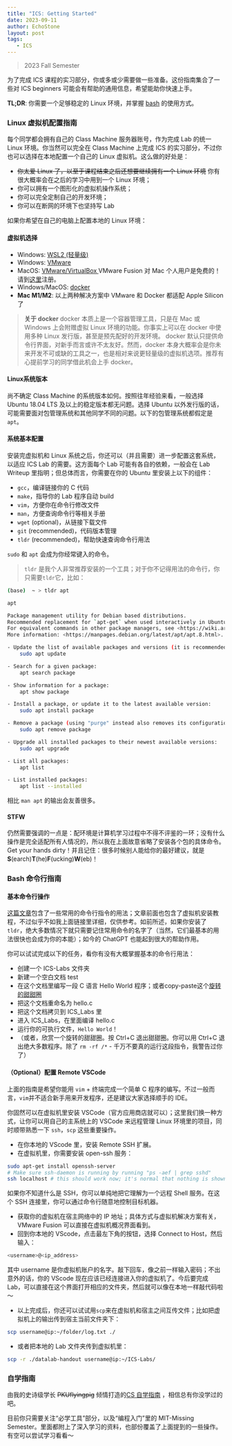 ```yaml
---
title: "ICS: Getting Started"
date: 2023-09-11
author: EchoStone
layout: post
tags:
   - ICS
---
```

> 2023 Fall Semester

为了完成 ICS 课程的实习部分，你或多或少需要做一些准备。这份指南集合了一些对 ICS beginners 可能会有帮助的通用信息，希望能助你快速上手。

**TL;DR**: 你需要一个足够稳定的 Linux 环境，并掌握 <a href="https://www.gnu.org/software/bash/" target="_blank">bash</a> 的使用方式。


### Linux 虚拟机配置指南

每个同学都会拥有自己的 Class Machine 服务器账号，作为完成 Lab 的统一 Linux 环境。你当然可以完全在 Class Machine 上完成 ICS 的实习部分，不过你也可以选择在本地配置一个自己的 Linux 虚拟机。这么做的好处是：
* ~~你太爱 Linux 了，以至于课程结束之后还想要继续拥有一个 Linux 环境~~ 你有很大概率会在之后的学习中用到一个 Linux 环境；
* 你可以拥有一个图形化的虚拟机操作系统；
* 你可以完全定制自己的开发环境；
* 你可以在断网的环境下也坚持写 Lab

如果你希望在自己的电脑上配置本地的 Linux 环境：

#### 虚拟机选择

* Windows: <a href="https://mp.weixin.qq.com/s/juWtNUnIuFJfXoP_6eKIKg" target="_blank">WSL2 (轻量级) </a>
* Windows: <a href="https://mp.weixin.qq.com/s/T6ertdMaN-Qb-8YlLp12uw" target="_blank">VMware </a>
* MacOS: <a href="https://mp.weixin.qq.com/s/VDwpn34hpLroSLUVhdTxmg" target="_blank">VMware/VirtualBox </a> 
VMware Fusion 对 Mac 个人用户是免费的！请到<a href="https://www.vmware.com/products/fusion.html" target="_blank">这里</a>注册。
* Windows/MacOS: <a href="https://www.docker.com" target="_blank">docker </a> 
* **Mac M1/M2**: 以上两种解决方案中 VMware 和 Docker 都适配 Apple Silicon 了
    
> **关于 docker** docker 本质上是一个容器管理工具，只是在 Mac 或 Windows 上会附赠虚拟 Linux 环境的功能。你事实上可以在 docker 中使用多种 Linux 发行版，甚至是预先配好的开发环境。
docker 默认只提供命令行界面，对新手而言或许不太友好。然而，docker 本身大概率会是你未来开发不可或缺的工具之一，也是相对来说更轻量级的虚拟机选项。推荐有心提前学习的同学借此机会上手 docker。

#### **Linux系统版本**

尚不确定 Class Machine 的系统版本如何。按照往年经验来看，一般选择 Ubuntu 18.04 LTS 及以上的稳定版本都无问题。选择 Ubuntu 以外发行版的话，可能需要面对包管理系统和其他同学不同的问题。以下的包管理系统都假定是 `apt`。

#### **系统基本配置**

安装完虚拟机和 Linux 系统之后，你还可以（并且需要）进一步配置这套系统，以适应 ICS Lab 的需要。这方面每个 Lab 可能有各自的依赖，一般会在 Lab Writeup 里指明；但总体而言，你需要在你的 Ubuntu 里安装上以下的组件：

* `gcc`，编译链接你的 C 代码
* `make`，指导你的 Lab 程序自动 build
* `vim`，方便你在命令行修改文件
* `man`，方便查询命令行等相关手册
* `wget` (optional)，从链接下载文件
* `git` (recommended)，代码版本管理
* `tldr` (recommended)，帮助快速查询命令行用法

`sudo` 和 `apt` 会成为你经常键入的命令。

> `tldr` 是我个人非常推荐安装的一个工具；对于你不记得用法的命令行，你只需要`tldr`它，比如：

```bash
(base)  ~ > tldr apt

apt

Package management utility for Debian based distributions.
Recommended replacement for `apt-get` when used interactively in Ubuntu versions 16.04 and later.
For equivalent commands in other package managers, see <https://wiki.archlinux.org/title/Pacman/Rosetta>.
More information: <https://manpages.debian.org/latest/apt/apt.8.html>.

- Update the list of available packages and versions (it is recommended to run this before other "apt" commands):
    sudo apt update

- Search for a given package:
    apt search package

- Show information for a package:
    apt show package

- Install a package, or update it to the latest available version:
    sudo apt install package

- Remove a package (using "purge" instead also removes its configuration files):
    sudo apt remove package

- Upgrade all installed packages to their newest available versions:
    sudo apt upgrade

- List all packages:
    apt list

- List installed packages:
    apt list --installed
```

相比 `man apt` 的输出会友善很多。

#### **STFW**

仍然需要强调的一点是：配环境是计算机学习过程中不得不评鉴的一环；没有什么操作是完全适配所有人情况的，所以我在上面故意省略了安装各个包的具体命令。Get your hands dirty！并且记住：很多时候别人能给你的最好建议，就是 **S**(earch)**T**(he)**F**(ucking)**W**(eb)！

### Bash 命令行指南

#### **基本命令行操作**
<a href="https://mp.weixin.qq.com/s/Xa8-OOddoAKoulUQjE8k3Q" target="_blank">这篇文章</a>包含了一些常用的命令行指令的用法；文章前面也包含了虚拟机安装教程，不过似乎不如我上面链接里详细，仅供参考。如前所述，如果你安装了`tldr`，绝大多数情况下就只需要记住常用命令的名字了（当然，它们最基本的用法很快也会成为你的本能）；如今的 ChatGPT 也能起到很大的帮助作用。

你可以试试完成以下的任务，看你有没有大概掌握基本的命令行用法：
* 创建一个 ICS-Labs 文件夹
* 新建一个空白文档 test
* 在这个文档里编写一段 C 语言 Hello World 程序；或者copy-paste这个<a href="https://gist.github.com/gcr/1075131" target="_blank">旋转的甜甜圈</a>
* 把这个文档重命名为 hello.c
* 把这个文档拷贝到 ICS_Labs 里
* 进入 ICS_Labs，在里面编译 hello.c
* 运行你的可执行文件，`Hello World`！
* （或者，欣赏一个旋转的甜甜圈。按 Ctrl+C 退出甜甜圈。你可以用 Ctrl+C 退出绝大多数程序。除了 `rm -rf /*` - 千万不要真的运行这段指令，我警告过你了）

#### （Optional）配置 Remote VSCode

上面的指南是希望你能用 `vim` + 终端完成一个简单 C 程序的编写。不过一般而言，`vim`并不适合新手用来开发程序，还是建议大家选择顺手的 IDE。

你固然可以在虚拟机里安装 VSCode（官方应用商店就可以）；这里我们换一种方式，让你可以用自己的主系统上的 VSCode 来远程管理 Linux 环境里的项目，同时顺带熟悉一下 `ssh`，`scp` 这些重要操作。

* 在你本地的 VScode 里，安装 Remote SSH 扩展。
* 在虚拟机里，你需要安装 open-ssh 服务：

```bash
sudo apt-get install openssh-server
# Make sure ssh-daemon is running by running "ps -aef | grep sshd"
ssh localhost # this should work now; it's normal that nothing is shown when inputting your password
```
如果你不知道什么是 SSH，你可以单纯地把它理解为一个远程 Shell 服务。在这个 SSH 连接里，你可以通过命令行随意地控制目标机器。

* 获取你的虚拟机在宿主网络中的 IP 地址；具体方式与虚拟机解决方案有关，VMware Fusion 可以直接在虚拟机概况界面看到。
* 回到你本地的 VScode，点击最左下角的按钮，选择 Connect to Host，然后输入：

```bash
<username>@<ip_address>
```

其中 username 是你虚拟机账户的名字。敲下回车，像之前一样输入密码；不出意外的话，你的 VScode 现在应该已经连接进入你的虚拟机了。今后要完成 Lab，可以直接在这个界面打开相应的文件夹，然后就可以像在本地一样敲代码啦～

* 以上完成后，你还可以试试用`scp`来在虚拟机和宿主之间互传文件；比如把虚拟机上的输出传到宿主当前文件夹下：

```bash
scp username@ip:~/folder/log.txt ./
```

* 或者把本地的 Lab 文件夹传到虚拟机里：

```bash
scp -r ./datalab-handout username@ip:~/ICS-Labs/
```

### 自学指南

由我的史诗级学长 ~~PKUflyingpig~~ 倾情打造的<a href="https://csdiy.wiki" target="_blank">CS 自学指南</a> ，相信总有你没学过的吧。

目前你只需要关注“必学工具”部分，以及“编程入门”里的 MIT-Missing Semester。里面都附上了深入学习的资料，也部份覆盖了上面提到的一些操作。有空可以尝试学习看看～
